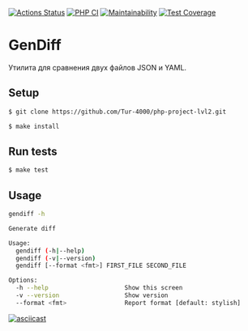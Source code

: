 [![Actions Status](https://github.com/Tur-4000/php-project-lvl2/workflows/hexlet-check/badge.svg)](https://github.com/Tur-4000/php-project-lvl2/actions)
[![PHP CI](https://github.com/Tur-4000/hex-lvl2-php/workflows/PHP%20CI/badge.svg)](https://github.com/Tur-4000/hex-lvl2-php/actions)
[![Maintainability](https://api.codeclimate.com/v1/badges/5b2377fd8621da38ad0c/maintainability)](https://codeclimate.com/github/Tur-4000/hex-lvl2-php/maintainability)
[![Test Coverage](https://api.codeclimate.com/v1/badges/5b2377fd8621da38ad0c/test_coverage)](https://codeclimate.com/github/Tur-4000/hex-lvl2-php/test_coverage)
# GenDiff

Утилита для сравнения двух файлов JSON и YAML.

## Setup

```sh
$ git clone https://github.com/Tur-4000/php-project-lvl2.git

$ make install
```

## Run tests

```sh
$ make test
```

## Usage

```sh
gendiff -h

Generate diff

Usage:
  gendiff (-h|--help)
  gendiff (-v|--version)
  gendiff [--format <fmt>] FIRST_FILE SECOND_FILE

Options:
  -h --help                     Show this screen
  -v --version                  Show version
  --format <fmt>                Report format [default: stylish]
```

[![asciicast](https://asciinema.org/a/388341.svg)](https://asciinema.org/a/388341)
